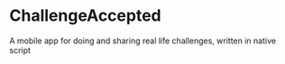 # ChallengeAccepted
A mobile app for doing and sharing real life challenges, written in native script
